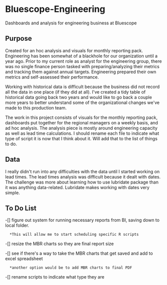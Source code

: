 # Bluescope-Engineering
Dashboards and analysis for engineering business at Bluescope

## Purpose
Created for an hoc analysis and visuals for monthly reporting pack. Engineering has been somewhat of a blackhole for our organization until a year ago. Prior to my current role as analyst for the engineering group, there was no single finance person tasked with preparing/analyzing their metrics and tracking them against annual targets. Engineering prepared their own metrics and self-assessed their performance. 

Working with historical data is difficult because the business did not record all the data in one place (if they did at all). I've created a tidy table of historical data going back two years and would like to go back a couple more years to better understand some of the organizational changes we've made to this production team.

The work in this project consists of visuals for the monthly reporting pack, dashboards put together for the regional managers on a weekly basis, and ad hoc analysis. The analysis piece is mostly around engineering capacity as well as lead time calculations. I should rename each file to indicate what type of script it is now that I think about it. Will add that to the list of things to do.

## Data

I really didn't run into any difficulties with the data until I started working on lead times. The lead times analysis was difficult because it dealt with dates. The challenge was more about learning how to use lubridate package than it was anything data-related. Lubridate makes working with dates very simple.

## To Do List

-[] figure out system for running necessary reports from BI, saving down to local folder. 

      *This will allow me to start scheduling specific R scripts 
      
-[] resize the MBR charts so they are final report size

-[] see if there's a way to take the MBR charts that get saved and add to excel spreadsheet

      *another option would be to add MBR charts to final PDF
      
-[] rename scripts to indicate what type they are